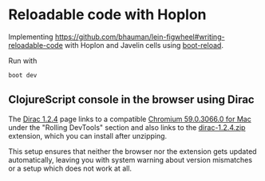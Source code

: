 # Reloadable code with Hoplon

Implementing https://github.com/bhauman/lein-figwheel#writing-reloadable-code
with Hoplon and Javelin cells using [boot-reload](https://github.com/adzerk-oss/boot-reload).

Run with
```
boot dev
```

## ClojureScript console in the browser using Dirac

The [Dirac 1.2.4](https://github.com/binaryage/dirac/releases/tag/v1.2.4) page links to a compatible
[Chromium 59.0.3066.0 for Mac](http://commondatastorage.googleapis.com/chromium-browser-snapshots/Mac/463122/chrome-mac.zip)
under the "Rolling DevTools" section and also links to the
[dirac-1.2.4.zip](https://github.com/binaryage/dirac/releases/download/v1.2.4/dirac-1.2.4.zip)
extension, which you can install after unzipping.

This setup ensures that neither the browser nor the extension gets updated automatically,
leaving you with system warning about version mismatches or a setup which does not work at all.
